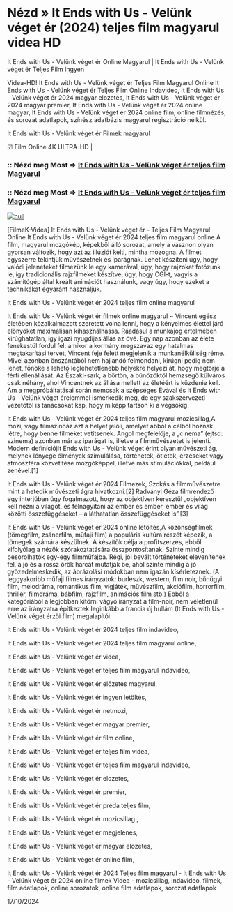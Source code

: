# Nézd » It Ends with Us - Velünk véget ér (2024) teljes film magyarul videa HD




It Ends with Us - Velünk véget ér Online Magyarul | It Ends with Us - Velünk véget ér Teljes Film Ingyen

Videa-HD! It Ends with Us - Velünk véget ér Teljes Film Magyarul Online It Ends with Us - Velünk véget ér Teljes Film Online Indavideo, It Ends with Us - Velünk véget ér 2024 magyar elozetes, It Ends with Us - Velünk véget ér 2024 magyar premier, It Ends with Us - Velünk véget ér 2024 online magyar, It Ends with Us - Velünk véget ér 2024 online film, online filmnézés, és sorozat adatlapok, színész adatbázis magyarul regisztráció nélkül.

It Ends with Us - Velünk véget ér Filmek magyarul

☑ Film Online 4K ULTRA-HD |

### :: Nézd meg Most => [It Ends with Us - Velünk véget ér teljes film Magyarul](https://t.co/9eAGfzYJHZ)

### :: Nézd meg Most => [It Ends with Us - Velünk véget ér teljes film Magyarul](https://t.co/9eAGfzYJHZ)

[![null](https://static.wixstatic.com/media/855a25_043b5abeb4ae4d35ac003198e7fe56ed~mv2.gif)](https://t.co/9eAGfzYJHZ)

[FilmeK-Videa] It Ends with Us - Velünk véget ér - Teljes Film Magyarul Online It Ends with Us - Velünk véget ér 2024 teljes film magyarul online A film, magyarul mozgókép, képekből álló sorozat, amely a vásznon olyan gyorsan változik, hogy azt az illúziót kelti, mintha mozogna. A filmet egyszerre tekintjük művészetnek és iparágnak. Lehet készíteni úgy, hogy valódi jeleneteket filmezünk le egy kamerával, úgy, hogy rajzokat fotózunk le, így tradicionális rajzfilmeket készítve, úgy, hogy CGI-t, vagyis a számítógép által kreált animációt használunk, vagy úgy, hogy ezeket a technikákat egyaránt használjuk.

It Ends with Us - Velünk véget ér 2024 teljes film online magyarul

It Ends with Us - Velünk véget ér filmek online magyarul ~ Vincent egész életében közalkalmazott szeretett volna lenni, hogy a kényelmes élettel járó előnyöket maximálisan kihasználhassa. Ráadásul a munkajog értelmében kirúghatatlan, így igazi nyugdíjas állás az övé. Egy nap azonban az élete fenekestül fordul fel: amikor a kormány megszavaz egy hatalmas megtakarítási tervet, Vincent feje felett megjelenik a munkanélküliség réme. Mivel azonban önszántából nem hajlandó felmondani, kirúgni pedig nem lehet, főnöke a lehető leglehetetlenebb helyekre helyezi át, hogy megtörje a férfi ellenállását. Az Északi-sark, a börtön, a bűnözőktől hemzsegő külváros csak néhány, ahol Vincentnek az állása mellett az életéért is küzdenie kell. Ám a megpróbáltatásai során nemcsak a szépséges Evával és It Ends with Us - Velünk véget érelemmel ismerkedik meg, de egy szakszervezeti vezetőtől is tanácsokat kap, hogy miképp tartson ki a végsőkig.

It Ends with Us - Velünk véget ér 2024 teljes film magyarul mozicsillag,A mozi, vagy filmszínház azt a helyet jelöli, amelyet abból a célból hoznak létre, hogy benne filmeket vetítsenek. Angol megfelelője, a „cinema” (ejtsd: szinema) azonban már az iparágat is, illetve a filmművészetet is jelenti. Modern definíciójIt Ends with Us - Velünk véget érint olyan művészeti ág, melynek lényege élmények szimulálása, történetek, ötletek, érzéseket vagy atmoszféra közvetítése mozgóképpel, illetve más stimulációkkal, például zenével.[1]

It Ends with Us - Velünk véget ér 2024 Filmezek, Szokás a filmművészetre mint a hetedik művészeti ágra hivatkozni.[2] Radványi Géza filmrendező egy interjúban úgy fogalmazott, hogy az objektíven keresztül „objektíven kell nézni a világot, és felnagyítani az ember és ember, ember és világ közötti összefüggéseket – a láthatatlan összefüggéseket is”.[3]

It Ends with Us - Velünk véget ér 2024 online letöltés,A közönségfilmek (tömegfilm, zsánerfilm, műfaji film) a populáris kultúra részét képezik, a tömegek számára készülnek. A készítők célja a profitszerzés, ebből kifolyólag a nézők szórakoztatására összpontosítanak. Szinte mindig besorolhatók egy-egy filmműfajba. Régi, jól bevált történeteket elevenítenek fel, a jó és a rossz örök harcát mutatják be, ahol szinte mindig a jó győzedelmeskedik, az ábrázolási módokban nem igazán kísérleteznek. (A leggyakoribb műfaji filmes irányzatok: burleszk, western, film noir, bűnügyi film, melodráma, romantikus film, vígjáték, művészfilm, akciófilm, horrorfilm, thriller, filmdráma, bábfilm, rajzfilm, animációs film stb.) Ebből a kategóriából a legjobban kitörni vágyó irányzat a film-noir, nem véletlenül erre az irányzatra építkeztek leginkább a francia új hullám (It Ends with Us - Velünk véget érzői film) megalapítói.

It Ends with Us - Velünk véget ér 2024 teljes film indavideo,

It Ends with Us - Velünk véget ér 2024 teljes film magyarul online,

It Ends with Us - Velünk véget ér videa,

It Ends with Us - Velünk véget ér teljes film magyarul indavideo,

It Ends with Us - Velünk véget ér előzetes magyarul,

It Ends with Us - Velünk véget ér ingyen letöltés,

It Ends with Us - Velünk véget ér netmozi,

It Ends with Us - Velünk véget ér magyar premier,

It Ends with Us - Velünk véget ér film online,

It Ends with Us - Velünk véget ér teljes film videa,

It Ends with Us - Velünk véget ér teljes film magyarul indavideo,

It Ends with Us - Velünk véget ér elozetes,

It Ends with Us - Velünk véget ér premier,

It Ends with Us - Velünk véget ér préda teljes film,

It Ends with Us - Velünk véget ér mozicsillag ,

It Ends with Us - Velünk véget ér megjelenés,

It Ends with Us - Velünk véget ér magyar elozetes,

It Ends with Us - Velünk véget ér online film,

It Ends with Us - Velünk véget ér 2024 Teljes film magyarul - It Ends with Us - Velünk véget ér 2024 online filmek Videa - mozicsillag, indavideo, filmek, film adatlapok, online sorozatok, online film adatlapok, sorozat adatlapok

17/10/2024
